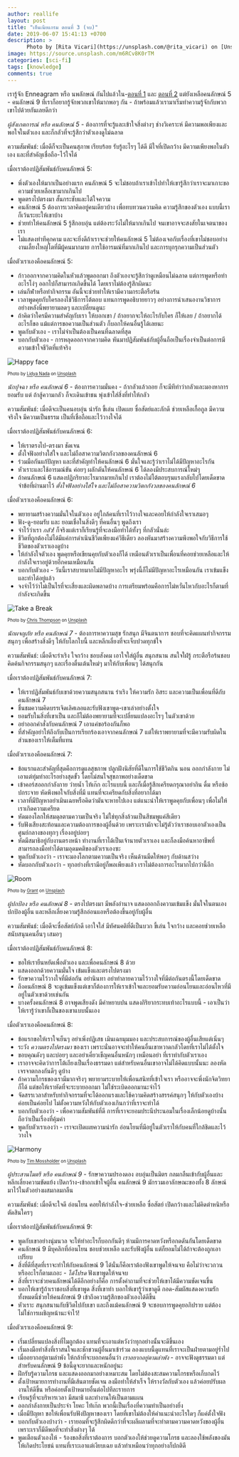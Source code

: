 ```yaml
---
author: reallife
layout: post
title: "เอ็นเนียแกรม ตอนที่ 3 (จบ)"
date: 2019-06-07 15:41:13 +0700
description: >
      Photo by [Rita Vicari](https://unsplash.com/@rita_vicari) on [Unsplash](https://unsplash.com/)
image: https://source.unsplash.com/m6RCv8K0rTM
categories: [sci-fi]
tags: [knowledge]
comments: true
---
```

เรารู้จัก Enneagram หรือ นพลักษณ์ กันไปแล้วใน-[ตอนที่ 1](https://sdeehub.github.io/sdee.co/sci-fi/2019-03-12-enneagram-part-one/) และ [ตอนที่ 2](https://sdeehub.github.io/sdee.co/sci-fi/2019-04-12-enneagram-part-two/) แต่ยังเหลือคนลักษณ์ 5 - คนลักษณ์ 9 ที่เราก็อยากรู้จักพวกเขาให้มากพอๆ กัน - ถ้าพร้อมแล้วเรามาเริ่มทำความรู้จักกับพวกเขาไปด้วยกันเลยดีกว่า

*ผู้สังเกตการณ์ หรือ คนลักษณ์ 5* - ต้องการที่จะรู้และเข้าใจสิ่งต่างๆ ช่างวิเคราะห์ มีความพอเพียงและพอใจในตัวเอง และก็กลัวที่จะรู้สึกว่าตัวเองดูไม่ฉลาด

ความสัมพันธ์: เมื่อดีก็จะเป็นคนสุภาพ เรียบร้อย รับรู้อะไรๆ ได้ดี มีใจที่เปิดกว้าง มีความเพียงพอในตัวเอง และที่สำคัญเชื่อถือ-ไว้ใจได้

เมื่อเราต้องปฏิสัมพันธ์กับคนลักษณ์ 5:
- พึ่งตัวเองให้มากเป็นอย่างแรก คนลักษณ์ 5 จะไม่ชอบถ้าเราเข้าไปทำให้เขารู้สึกว่าเราจะมาเกาะขอความช่วยเหลือเขามากเกินไป
- พูดตรงไปตรงมา สั้นกระชับและได้ใจความ
- คนลักษณ์ 5 ต้องการเวลาคิดอยู่คนเดียวบ้าง เพื่อทบทวนความคิด ความรู้สึกของตัวเอง แบบนี้เราก็เว้นระยะให้เขาบ้าง
- ช่วยทำให้คนลักษณ์ 5 รู้สึกอบอุ่น แต่ต้องระวังไม่ให้มากเกินไป จนเขาอาจจะสงสัยในเจตนาของเรา
- ไม่แสดงท่าทีคุกคาม และจะยิ่งดีถ้าเราจะช่วยให้คนลักษณ์ 5 ไม่ต้องเจอกับเรื่องที่เขาไม่ชอบอย่าง งานเลี้ยงใหญ่โตที่มีผู้คนมากมาย การใช้อารมณ์ที่มากเกินไป และการบุกรุกความเป็นส่วนตัว

เมื่อตัวเราเองคือคนลักษณ์ 5:
- ก้าวออกจากความคิดในหัวแล้วพูดออกมา ถึงตัวเองจะรู้สึกว่าดูเหมือนไม่ฉลาด แต่การพูดหรือทำอะไรโง่ๆ ออกไปก็สามารถเกิดขึ้นได้ โดยเราไม่ต้องรู้สึกผิดนะ
- เล่นกีฬาหรือทำกิจกรรม อันนี้จะช่วยทำให้เรามีความกระตือรือร้น
- เวลาพูดคุยกับใครลองใช้วิธีการโต้ตอบ แทนการพูดอธิบายยาวๆ อย่างการนำเสนองานวิชาการ อย่างหลังนี่พยายามลดๆ และเปลี่ยนดูนะ
- ถ้าคิดว่าใครมีความสำคัญกับเรา ให้บอกเขา / ถ้าอยากจะให้อะไรกับใคร ก็ให้เลย / ถ้าอยากได้อะไรก็ขอ แม้แต่การขอความเป็นส่วนตัว ก็บอกให้คนอื่นรู้ได้เลยนะ
- พูดกับตัวเอง - เราไม่จำเป็นต้องเป็นคนที่ฉลาดที่สุด
- บอกกับตัวเอง - การหลุดออกจากความคิด หันมาปฏิสัมพันธ์กับผู้อื่นถือเป็นเรื่องจำเป็นต่อการมีความเข้าใจชีวิตที่แท้จริง

![Happy face](https://source.unsplash.com/_0aKQa9gr4s/400x275)

<sup><sub>Photo by [Lidya Nada](https://unsplash.com/@lidyanada) on [Unsplash](https://unsplash.com/)</sub></sup>

*นักปุจฉา หรือ คนลักษณ์ 6* - ต้องการความมั่นคง - ถ้ากลัวแล้วถอย ก็จะมีทีท่าว่ากลัวและมองหาการยอมรับ แต่ ถ้าสู้ความกลัว ก็จะเดินเข้าชน พุ่งเข้าใส่สิ่งที่ทำให้กลัว

ความสัมพันธ์: เมื่อดีจะเป็นคนอบอุ่น น่ารัก ขี้เล่น เปิดเผย ซื่อสัตย์และภักดี ช่วยเหลือเกื้อกูล มีความจริงใจ มีความเป็นธรรม เป็นที่เชื่อถือและไว้วางใจได้

เมื่อเราต้องปฏิสัมพันธ์กับคนลักษณ์ 6:
- ให้เราตรงไป-ตรงมา ชัดเจน
- ตั้งใจฟังอย่างใส่ใจ และไม่ถือสาความวิตกกังวลของคนลักษณ์ 6
- ร่วมมือกันแก้ปัญหา และที่สำคัญทำให้คนลักษณ์ 6 มั่นใจและรู้ว่าเราไม่ได้มีปัญหาอะไรกัน
- หัวเราะและใช้อารมณ์ขัน ค่อยๆ ผลักดันให้คนลักษณ์ 6 ได้ลองมีประสบการณ์ใหม่ๆ
- ถ้าคนลักษณ์ 6 แสดงปฏิกริยาอะไรมากมายเกินไป เราต้องไม่โต้ตอบรุนแรงกลับไปโดยเด็ดขาด จำข้อที่ผ่านมาไว้ *ตั้งใจฟังอย่างใส่ใจ และไม่ถือสาความวิตกกังวลของคนลักษณ์ 6*

เมื่อตัวเราเองคือคนลักษณ์ 6:
- พยายามสร้างความมั่นใจในตัวเอง อยู่ใกล้คนที่เราไว้วางใจและคอยให้กำลังใจเราเสมอๆ
- ฟัง-ดู-ยอมรับ และ ยอมเชื่อในสิ่งดีๆ ที่คนอื่นๆ พูดถึงเรา
- จำไว้ว่าเรา *กลัว!* ก็จริงแต่เราก็เรียนรู้ที่จะลงมือทำได้ทั้งๆ ที่กลัวนั่นล่ะ
- ชีวิตที่ถูกต้องไม่ได้มีแค่การดำเนินชีวิตเพียงแค่วิธีเดียว ลองหันมาสร้างความพึงพอใจกับวิธีการใช้ชีวิตของตัวเราเองดูบ้าง
- ให้กำลังใจตัวเอง พูดคุยหรือเขียนคุยกับตัวเองก็ได้ เหมือนตัวเราเป็นเพื่อนที่คอยช่วยเหลือและให้กำลังใจเราอยู่ด้วยอีกคนเหมือนกัน
- บอกกับตัวเอง - วันนี้เราสบายมากไม่มีปัญหาอะไร พรุ่งนี้ก็ไม่มีปัญหาอะไรเหมือนกัน เราเข้มแข็ง และทำได้อยู่แล้ว
- จงจำไว้ว่าไม่เป็นไรที่จะเสี่ยงและผิดพลาดบ้าง การเตรียมพร้อมคือการไม่หวั่นไหวกับอะไรก็ตามที่กำลังจะเกิดขึ้น

![Take a Break](https://source.unsplash.com/mi7W_V4slxg/400x267)

<sup><sub>Photo by [Chris Thompson](https://unsplash.com/@somechrisguy) on [Unsplash](https://unsplash.com/)</sub></sup>

*นักผจญภัย หรือ คนลักษณ์ 7* - ต้องการหาความสุข รักสนุก มีจินตนาการ ชอบที่จะคิดแผนทำกิจกรรมสนุกๆ เพื่อสร้างสิ่งดีๆ ให้กับโลกใบนี้ และหลีกเลี่ยงที่จะเจ็บปวดทุกข์ใจ

ความสัมพันธ์: เมื่อดีจะร่าเริง ใจกว้าง ชอบสังคม เอาใจใส่ผู้อื่น สนุกสนาน สนใจใฝ่รู้ กระตือรือร้นชอบคิดค้นกิจกรรมสนุกๆ และเรื่องตื่นเต้นใหม่ๆ มาให้กับเพื่อนๆ ได้สนุกกัน

เมื่อเราต้องปฏิสัมพันธ์กับคนลักษณ์ 7:
- ให้เราปฏิสัมพันธ์กับเขาด้วยความสนุกสนาน ร่าเริง ให้ความรัก อิสระ และความเป็นเพื่อนที่ดีกับคนลักษณ์ 7
- ชื่นชมความคิดบรรเจิดเลิศเลอและรับฟังเขาพูด-เขาเล่าอย่างตั้งใจ
- ยอมรับในสิ่งที่เขาเป็น และก็ไม่ต้องพยายามที่จะเปลี่ยนแปลงอะไรๆ ในตัวเขาด้วย
- อย่าออกคำสั่งกับคนลักษณ์ 7 เอาแค่ขอร้องกันก็พอ
- ที่สำคัญอย่าให้ถึงกับเป็นการเรียกร้องเอาจากคนลักษณ์ 7 แต่ให้เราพยายามที่จะมีความรับผิดในส่วนของเราให้เต็มที่แทน

เมื่อตัวเราเองคือคนลักษณ์ 7:
- ข้อแรกและสำคัญที่สุดคือการดูแลสุขภาพ ปลูกฝังนิสัยที่ดีในการใช้ชีวิตกิน นอน ออกกำลังกาย ไม่เอาแต่ทุ่มทำอะไรอย่างสุดขั้ว โดยไม่สนใจสุขภาพอย่างเด็ดขาด
- เข้าคอร์สออกกำลังกาย ว่ายน้ำ ไท้เก๊ก อะไรแบบนี้ และก็เมื่อรู้สึกเครียดกรุณาอย่ากิน ดื่ม หรือช้อปกระจาย หัดพึงพอใจกับสิ่งที่มี แทนที่จะเครียดกับสิ่งที่อยากได้มา
- เวลาที่มีปัญหาอย่าเมินเฉยหรือคิดว่ามันจะหายไปเอง แต่แนะนำให้เราพูดคุยกับเพื่อนๆ เพื่อไม่ให้เราเกิดความเครียด
- หัดมองโลกให้สมดุลตามความเป็นจริง ไม่ใช่ทุกสิ่งล้วนเป็นสีชมพูแค่สีเดียว
- รับฟังเสียงสะท้อนและความต้องการของผู้อื่นด้วย เพราะเรามักจะไม่รู้ตัวว่าเราชอบเอาตัวเองเป็นศูนย์กลางของทุกๆ เรื่องอยู่บ่อยๆ
- หัดมีสมาธิอยู่กับงานตรงหน้า ทำงานที่เราได้เป็นเจ้านายตัวเราเอง และก็ลงมือค้นหาอาชีพที่สามารถลงมือทำได้ตามอุดมคติของตัวเราเองซะ
- พูดกับตัวเองว่า - เราจะมองโลกตามความเป็นจริง เห็นด้านมืดให้พอๆ กับด้านสว่าง
- หัดบอกกับตัวเองว่า - ทุกอย่างที่เรามีอยู่ก็พอเพียงแล้ว เราไม่ต้องการอะไรมากไปกว่านี้อีก

![Room](https://source.unsplash.com/UhpYKnqZwE8/400x266)

<sup><sub>Photo by [Grant](https://unsplash.com/@grtshw) on [Unsplash](https://unsplash.com/)</sub></sup>

*ผู้ปกป้อง หรือ คนลักษณ์ 8* - ตรงไปตรงมา มีพลังอำนาจ แสดงออกถึงความเข้มแข็ง มั่นใจในตนเอง ปกป้องผู้อื่น และหลีกเลี่ยงความรู้สึกอ่อนแอหรือต้องขึ้นอยู่กับผู้อื่น

ความสัมพันธ์: เมื่อดีจะซื่อสัตย์ภักดี เอาใจใส่ มีทัศนคติที่ดีเป็นบวก ขี้เล่น ใจกว้าง และคอยช่วยเหลือสนับสนุนคนอื่นๆ เสมอๆ

เมื่อเราต้องปฏิสัมพันธ์กับคนลักษณ์ 8:
- ขอให้เรายืนหยัดเพื่อตัวเอง และเพื่อคนลักษณ์ 8 ด้วย
- แสดงออกด้วยความมั่นใจ เข้มแข็งและตรงไปตรงมา
- รักษาความไว้วางใจที่มีต่อกัน อย่านินทา อย่าทำลายความไว้วางใจที่มีต่อกันตรงนี้โดยเด็ดขาด
- ถึงคนลักษณ์ 8 จะดูเข้มแข็งแต่เขาก็ต้องการให้เราเข้าใจและยอมรับความอ่อนโยนและอ่อนไหวที่มีอยู่ในตัวเขาด้วยเช่นกัน
- บางครั้งคนลักษณ์ 8 อาจพูดเสียงดัง มีคำหยาบปน แสดงกิริยากระทบเท้าอะไรแบบนี้ - เอาเป็นว่าให้เรารู้ว่าเขาก็เป็นของเขาแบบนั้นเอง

เมื่อตัวเราเองคือคนลักษณ์ 8:
- ข้อแรกขอให้เราใจเย็นๆ อย่าเพิ่งปฏิเสธ เมินเฉยมุมมอง และประสบการณ์ของผู้อื่นเสียแต่เนิ่นๆ
- ระวัง *ความตรงไปตรงมา* ของเรา เพราะนั่นอาจจะทำให้คนอื่นเขาหวาดกลัวโดยที่เราไม่ได้ตั้งใจ
- ขอบคุณดังๆ และบ่อยๆ และอย่าเคี่ยวเข็ญคนอื่นหนักๆ เหมือนอย่า
ที่เราทำกับตัวเราเอง
- เราอาจจะคิดว่าการโต้เถียงเป็นเรื่องธรรมดา แต่สำหรับคนอื่นเขาอาจไม่ได้คิดแบบนั้นนะ ลองหัดเจรจาตกลงกันดีๆ ดูบ้าง
- ถ้าความโกรธของเรามีมากจริงๆ พยายามระบายให้เพื่อนสนิทที่เข้าใจเรา หรืออาจจะพึ่งนักจิตวิทยาก็ได้ แต่ขอให้เราหัดที่จะระบายออกมา ไม่ใช่ระเบิดออกมานะจำไว้
- จัดสรรเวลาสำหรับทำกิจกรรมที่จะได้ออกแรงและใช้ความคิดสร้างสรรค์สนุกๆ ให้กับตัวเองบ้าง ค่อยเป็นค่อยไป ไม่ตั้งความหวังให้กับตัวเองเกินกว่าที่เราจะทำได้
- บอกกับตัวเองว่า - เพื่อความสัมพันธ์ที่ดี การที่เราจะยอมประนีประนอมในเรื่องเล็กน้อยดูบ้างนั้นถือว่าเป็นเรื่องที่คุ้มค่า
- พูดกับตัวเราเองว่า - เราจะเปิดเผยความน่ารัก อ่อนโยนที่มีอยู่ในตัวเราให้กับคนที่ใกล้ชิดและไว้วางใจ

![Harmony](https://source.unsplash.com/QBd1ZXHxPFk/400x267)

<sup><sub>Photo by [Tim Mossholder](https://unsplash.com/@timmossholder) on [Unsplash](https://unsplash.com/)</sub></sup>

*ผู้ประสานไมตรี หรือ คนลักษณ์ 9* - รักษาความปรองดอง อบอุ่นเป็นมิตร กลมกลืนเข้ากับผู้อื่นและหลีกเลี่ยงความขัดแย้ง เปิดกว้าง-เข้าอกเข้าใจผู้อื่น คนลักษณ์ 9 มักรวมเอาลักษณะของทั้ง 8 ลักษณ์มาไว้ในตัวอย่างผสมกลมกลืน

ความสัมพันธ์: เมื่อดีจะใจดี อ่อนโยน คอยให้กำลังใจ-ช่วยเหลือ ซื่อสัตย์ เปิดกว้างและไม่คิดตำหนิหรือตัดสินใครๆ

เมื่อเราต้องปฏิสัมพันธ์กับคนลักษณ์ 9:
- พูดกับเขาอย่างนุ่มนวล จะให้ทำอะไรก็บอกกันดีๆ ห้ามมีการคาดหวังหรือกดดันกันโดยเด็ดขาด
- คนลักษณ์ 9 มีบุคลิกที่อ่อนโยน ชอบช่วยเหลือ และรับฟังผู้อื่น แต่ก็ยอมไม่ได้ถ้าจะต้องถูกเอาเปรียบ
- สิ่งที่ดีที่สุดที่เราจะทำให้กับคนลักษณ์ 9 ได้นั่นก็คือเราต้องฟังเขาพูดให้จนจบ คือไม่ว่าจะวกวนหรืออะไรก็ตามเถอะ - *ได้โปรด* ฟังเขาพูดให้จนจบ
- สิ่งที่เราจะช่วยคนลักษณ์ได้ดีอีกอย่างก็คือ การตั้งคำถามที่จะช่วยให้เขาได้มีความชัดเจนขึ้น
- บอกให้เขารู้ถ้าเราชอบสิ่งที่เขาพูด สิ่งที่เขาทำ บอกให้เขารู้ว่าเขาดูดี กอด-สัมผัสแสดงความรัก ทั้งหมดนี่ช่วยให้คนลักษณ์ 9 เข้าถึงความรู้สึกของตัวเองได้ดีขึ้น
- หัวเราะ สนุกสนานกับชีวิตไปกับเขา และถึงแม้คนลักษณ์ 9 จะชอบการพูดคุยอภิปราย แต่ต้องไม่ใช่การเผชิญหน้านะจำไว้!

เมื่อตัวเราเองคือคนลักษณ์ 9:
- เริ่มเปลี่ยนแปลงสิ่งที่ไมถูกต้อง แทนที่จะเอาแต่หวังว่าทุกอย่างนั้นจะดีขึ้นเอง
- เริ่มลงมือทำสิ่งที่เราสนใจและชักชวนผู้อื่นมาเข้าร่วม ลองแบบนี้ดูแทนที่เราจะเป็นฝ่ายตามอยู่ร่ำไป
- เมื่ออยากอยู่ตามลำพัง ให้กล้าที่จะบอกคนอื่นว่า *เราอยากอยู่ตามลำพัง* - อาจจะฟังดูธรรมดา แต่สำหรับคนลักษณ์ 9 ข้อนี้ดูจะยากและหนักอยู่นะ
- ฝึกรับรู้ความโกรธ และแสดงออกมาอย่างเหมาะสม โดยไม่ต้องสะสมความโกรธหรือเก็บกดไว้
- ตั้งเป้าหมายการทำงานที่มีเส้นตายชัดเจน ลงมือทำให้สำเร็จ ให้รางวัลกับตัวเอง แล้วค่อยปรับผลงานให้ดีขึ้น หรือค่อยตั้งเป้าหมายอื่นต่อไปทีละรายการ
- เรียนรู้ที่จะบริหารเวลา มีสมาธิ และทำงานให้เป็นตามแผน
- ออกกำลังกายเป็นประจำ โยคะ ไท้เก๊ก พวกนี้เป็นเรื่องที่ความทำเป็นอย่างยิ่ง
- เมื่อมีปัญหา ขอให้เพื่อนรับฟังปัญหาของเรา โดยที่เขาไม่ต้องให้คำแนะนำอะไรใดๆ ก็แค่ตั้งใจฟัง
- บอกกับตัวเองบ้างว่า - เรายอมที่จะรู้สึกผิดดีกว่าที่จะผลีผลามที่จะทำตามความคาดหวังของผู้อื่น เพราะเราก็มีดีพอที่จะทำสิ่งต่างๆ ได้
- พูดเตือนตัวเองให้ - ร้องขอสิ่งที่เราต้องการ บอกตัวเองให้ช่วยดูความโกรธ และลองใช้พลังของมันให้เกิดประโยชน์ แทนที่เราะเอาแต่เงียบเฉย แล้วทำเหมือนว่าทุกอย่างก็ปกติดี
